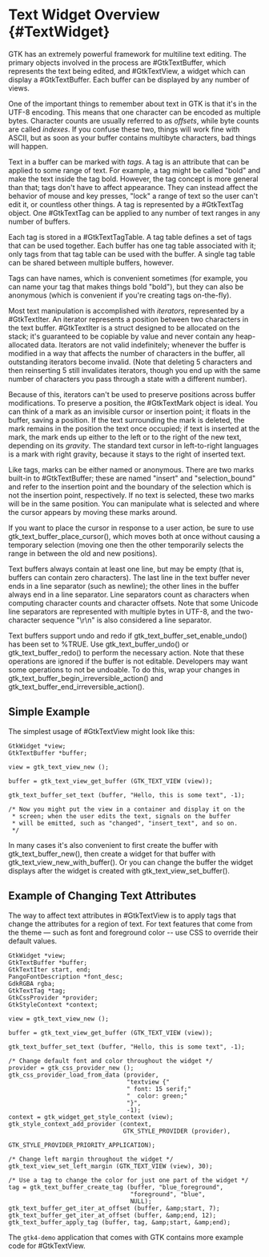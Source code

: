 # Text Widget Overview {#TextWidget}

GTK has an extremely powerful framework for multiline text editing.  The
primary objects involved in the process are #GtkTextBuffer, which represents the 
text being edited, and #GtkTextView, a widget which can display a #GtkTextBuffer. 
Each buffer can be displayed by any number of views.

One of the important things to remember about text in GTK is that it's in
the UTF-8 encoding. This means that one character can be encoded as multiple
bytes. Character counts are usually referred to as _offsets_, while byte
counts are called _indexes_. If you confuse these two, things will work fine
with ASCII, but as soon as your buffer contains multibyte characters, bad 
things will happen.

Text in a buffer can be marked with _tags_. A tag is an attribute that can
be applied to some range of text. For example, a tag might be called "bold"
and make the text inside the tag bold. However, the tag concept is more
general than that; tags don't have to affect appearance. They can instead
affect the behavior of mouse and key presses, "lock" a range of text so the
user can't edit it, or countless other things. A tag is represented by a
#GtkTextTag object. One #GtkTextTag can be applied to any number of text
ranges in any number of buffers.

Each tag is stored in a #GtkTextTagTable. A tag table defines a set of
tags that can be used together. Each buffer has one tag table associated with
it; only tags from that tag table can be used with the buffer. A single tag
table can be shared between multiple buffers, however.

Tags can have names, which is convenient sometimes (for example, you can name
your tag that makes things bold "bold"), but they can also be anonymous (which
is convenient if you're creating tags on-the-fly).

Most text manipulation is accomplished with _iterators_, represented by a
#GtkTextIter. An iterator represents a position between two characters in
the text buffer. #GtkTextIter is a struct designed to be allocated on the
stack; it's guaranteed to be copiable by value and never contain any
heap-allocated data. Iterators are not valid indefinitely; whenever the
buffer is modified in a way that affects the number of characters in the
buffer, all outstanding iterators become invalid. (Note that deleting 5
characters and then reinserting 5 still invalidates iterators, though you 
end up with the same number of characters you pass through a state with a 
different number).

Because of this, iterators can't be used to preserve positions across buffer
modifications. To preserve a position, the #GtkTextMark object is ideal. You
can think of a mark as an invisible cursor or insertion point; it floats in 
the buffer, saving a position. If the text surrounding the mark is deleted, 
the mark remains in the position the text once occupied; if text is inserted 
at the mark, the mark ends up either to the left or to the right of the new 
text, depending on its _gravity_. The standard text cursor in left-to-right
languages is a mark with right gravity, because it stays to the right of
inserted text.

Like tags, marks can be either named or anonymous. There are two marks
built-in to #GtkTextBuffer; these are named "insert" and "selection_bound"
and refer to the insertion point and the boundary of the selection which
is not the insertion point, respectively. If no text is selected, these
two marks will be in the same position. You can manipulate what is selected
and where the cursor appears by moving these marks around.

If you want to place the cursor in response to a user action, be sure to use
gtk_text_buffer_place_cursor(), which moves both at once without causing a 
temporary selection (moving one then the other temporarily selects the range in 
between the old and new positions).

Text buffers always contain at least one line, but may be empty (that
is, buffers can contain zero characters). The last line in the text
buffer never ends in a line separator (such as newline); the other
lines in the buffer always end in a line separator. Line separators
count as characters when computing character counts and character
offsets. Note that some Unicode line separators are represented with 
multiple bytes in UTF-8, and the two-character sequence "\r\n" is also
considered a line separator.

Text buffers support undo and redo if gtk_text_buffer_set_enable_undo()
has been set to %TRUE. Use gtk_text_buffer_undo() or gtk_text_buffer_redo()
to perform the necessary action. Note that these operations are ignored if
the buffer is not editable. Developers may want some operations to not be
undoable. To do this, wrap your changes in
gtk_text_buffer_begin_irreversible_action() and
gtk_text_buffer_end_irreversible_action().

## Simple Example

The simplest usage of #GtkTextView  might look like this:

``` {.c}
GtkWidget *view;
GtkTextBuffer *buffer;

view = gtk_text_view_new ();

buffer = gtk_text_view_get_buffer (GTK_TEXT_VIEW (view));

gtk_text_buffer_set_text (buffer, "Hello, this is some text", -1);

/* Now you might put the view in a container and display it on the
 * screen; when the user edits the text, signals on the buffer
 * will be emitted, such as "changed", "insert_text", and so on.
 */
```

In many cases it's also convenient to first create the buffer with 
gtk_text_buffer_new(), then create a widget for that buffer with 
gtk_text_view_new_with_buffer(). Or you can change the buffer the widget 
displays after the widget is created with gtk_text_view_set_buffer().

## Example of Changing Text Attributes

The way to affect text attributes in #GtkTextView is to
apply tags that change the attributes for a region of text.
For text features that come from the theme &mdash; such as font and
foreground color -- use CSS to override their default values.

```
GtkWidget *view;
GtkTextBuffer *buffer;
GtkTextIter start, end;
PangoFontDescription *font_desc;
GdkRGBA rgba;
GtkTextTag *tag;
GtkCssProvider *provider;
GtkStyleContext *context;

view = gtk_text_view_new ();

buffer = gtk_text_view_get_buffer (GTK_TEXT_VIEW (view));

gtk_text_buffer_set_text (buffer, "Hello, this is some text", -1);

/* Change default font and color throughout the widget */
provider = gtk_css_provider_new ();
gtk_css_provider_load_from_data (provider,
                                 "textview {"
                                 " font: 15 serif;"
                                 "  color: green;"
                                 "}",
                                 -1);
context = gtk_widget_get_style_context (view);
gtk_style_context_add_provider (context,
                                GTK_STYLE_PROVIDER (provider),
                                GTK_STYLE_PROVIDER_PRIORITY_APPLICATION);

/* Change left margin throughout the widget */
gtk_text_view_set_left_margin (GTK_TEXT_VIEW (view), 30);

/* Use a tag to change the color for just one part of the widget */
tag = gtk_text_buffer_create_tag (buffer, "blue_foreground",
                                  "foreground", "blue",
                                  NULL);  
gtk_text_buffer_get_iter_at_offset (buffer, &amp;start, 7);
gtk_text_buffer_get_iter_at_offset (buffer, &amp;end, 12);
gtk_text_buffer_apply_tag (buffer, tag, &amp;start, &amp;end);
```

The `gtk4-demo` application that comes with
GTK contains more example code for #GtkTextView.
